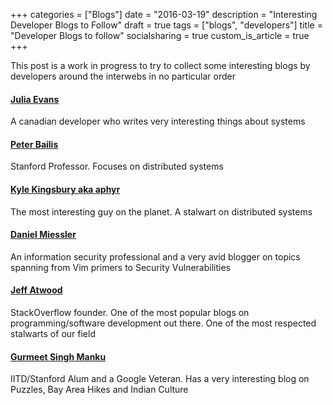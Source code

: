 +++
categories = ["Blogs"]
date = "2016-03-19"
description = "Interesting Developer Blogs to Follow"
draft = true
tags = ["blogs", "developers"]
title = "Developer Blogs to follow"
socialsharing = true
custom_is_article = true
+++

This post is a work in progress to try to collect some interesting blogs by
developers around the interwebs in no particular order

#### [Julia Evans](http://jvns.ca/)
A canadian developer who writes very interesting things about systems


#### [Peter Bailis](http://www.bailis.org/blog/)

Stanford Professor. Focuses on distributed systems


#### [Kyle Kingsbury aka aphyr](https://aphyr.com/posts)

The most interesting guy on the planet. A stalwart on distributed systems


#### [Daniel Miessler](https://danielmiessler.com/blog/)

An information security professional and a very avid blogger on topics
spanning from Vim primers to Security Vulnerabilities


#### [Jeff Atwood](http://blog.codinghorror.com/)

StackOverflow founder. One of the most popular blogs on programming/software
development out there. One of the most respected stalwarts of our field


#### [Gurmeet Singh Manku](http://gurmeet.net/)

IITD/Stanford Alum and a Google Veteran. Has a very interesting blog on
Puzzles, Bay Area Hikes and Indian Culture

